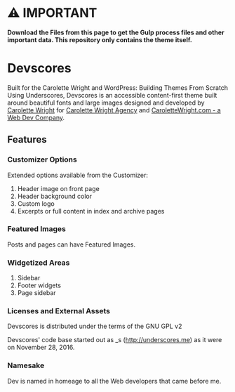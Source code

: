 # :warning: IMPORTANT
**Download the Files from this page to get the Gulp process files and other important data. This repository only contains the theme itself.**

# Devscores
Built for the Carolette Wright and WordPress: Building Themes From Scratch Using Underscores, Devscores is an accessible content-first theme built around beautiful fonts and large images designed and developed by [Carolette Wright](http://carolettewright.com) for [Carolette Wright Agency](https://www.linkedin.com/n/CaroletteWright) and [CaroletteWright.com - a Web Dev Company](https://workwithcarolette.com).
## Features

### Customizer Options
Extended options available from the Customizer:

1. Header image on front page
2. Header background color
3. Custom logo
4. Excerpts or full content in index and archive pages

### Featured Images
Posts and pages can have Featured Images.

### Widgetized Areas
1. Sidebar
2. Footer widgets
3. Page sidebar

### Licenses and External Assets
Devscores is distributed under the terms of the GNU GPL v2

Devscores' code base started out as _s (http://underscores.me) as it were on November 28, 2016.

### Namesake
Dev is named in homeage to all the Web developers that came before me.
